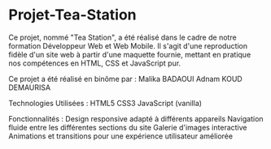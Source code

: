# Projet-Tea-Station
Ce projet, nommé "Tea Station", a été réalisé dans le cadre de notre formation Développeur Web et Web Mobile. 
Il s'agit d'une reproduction fidèle d'un site web à partir d'une maquette fournie, mettant en pratique nos compétences en HTML, CSS et JavaScript pur.

Ce projet a été réalisé en binôme par :
Malika BADAOUI
Adnam KOUD DEMAURISA

Technologies Utilisées :
HTML5
CSS3
JavaScript (vanilla)

Fonctionnalités :
Design responsive adapté à différents appareils
Navigation fluide entre les différentes sections du site
Galerie d'images interactive
Animations et transitions pour une expérience utilisateur améliorée
